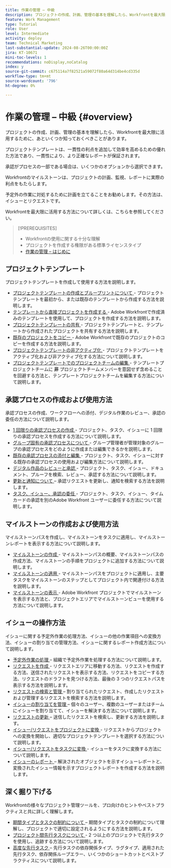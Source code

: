 ```yaml
---
title: 作業の管理 – 中級
description: プロジェクトの作成、計画、管理の基本を理解したら、Workfrontを最大限に活用するために、あといくつか知っておくべきことがあります。
feature: Work Management
type: Tutorial
role: User
level: Intermediate
activity: deploy
team: Technical Marketing
last-substantial-update: 2024-08-26T00:00:00Z
jira: KT-10671
mini-toc-levels: 1
recommendations: noDisplay,noCatalog
index: y
source-git-commit: c675114a7f82521a59072f80a64d314be4cd335d
workflow-type: tm+mt
source-wordcount: '796'
ht-degree: 0%

---
```



# 作業の管理 – 中級 {#overview}

プロジェクトの作成、計画、管理の基本を理解したら、Workfrontを最大限に活用するために、あといくつか知っておくべきことがあります。

プロジェクトテンプレートは、一貫性の利点を追加して効率を高めるための優れた方法であり、一貫性により、より正確なレポートが保証されます。

承認がプロセスの一部である場合は、いくつかのオプションから選択できます。

Workfrontのマイルストーンは、プロジェクトの計画、監視、レポートに実際の利点をもたらします。

予定外の作業に対処するために計画を立てることをお勧めします。その方法は、イシューとリクエストです。

Workfrontを最大限に活用する方法について詳しくは、こちらを参照してください。

>[!PREREQUISITES]
>
>* Workfrontの使用に関する十分な理解
>* プロジェクトを作成する権限がある標準ライセンスタイプ
>* [ 作業の管理 – はじめに ](https://experienceleague.adobe.com/?recommended=Workfront-U-1-2022.1.planners)


## プロジェクトテンプレート

プロジェクトテンプレートを作成して使用する方法を説明します。

* [ プロジェクトテンプレートの作成とブループリントについて ](create-a-project-template.md) - プロジェクトテンプレートを最初から、または既存のテンプレートから作成する方法を説明します。
* [ テンプレートから直接プロジェクトを作成する ](create-a-project-directly-from-a-template.md) - Adobe Workfrontで作成済みのテンプレートを使用して、プロジェクトを作成する方法を説明します。
* [ プロジェクトテンプレートの共有 ](share-a-project-template.md) - プロジェクトテンプレートと、テンプレートから作成されたプロジェクトを共有する方法を説明します。
* [ 既存のプロジェクトをコピー ](/help/manage-work/manage-projects/copy-an-existing-project.md) - Adobe Workfrontで既存のプロジェクトのコピーを作成する方法を説明します。
* [ プロジェクトテンプレートの非アクティブ化 ](deactivate-a-project-template.md) - プロジェクトテンプレートをアクティブ化および非アクティブ化する方法について説明します。
* [ プロジェクトテンプレートでのプロジェクトチームの編集 ](edit-the-project-team-in-a-project-template.md) - テンプレートプロジェクトチームに **非** プロジェクトチームメンバーを意図せず含めることを回避する方法と、テンプレートプロジェクトチームを編集する方法について説明します。

## 承認プロセスの作成および使用方法

承認プロセスの作成、ワークフローへの添付、デジタル作業のレビュー、承認の委任の方法について説明します。

* [1 回限りの承認プロセスの作成 ](create-a-single-use-approval-process.md) - プロジェクト、タスク、イシューに 1 回限りの承認プロセスを作成する方法について説明します。
* [ グループ固有の承認プロセスについて ](group-specific-approval-processes.md) - グループ管理者が管理対象のグループの承認プロセスをどのように作成または編集できるかを説明します。
* [ 既存の承認プロセスの添付と編集 ](attach-and-edit-existing-approval-processes.md) - プロジェクト、タスク、イシューに対する既存の承認プロセスの使用および編集方法について説明します。
* [ デジタル作品のレビューと承認 ](review-and-approve-digital-work.md) - プロジェクト、タスク、イシュー、ドキュメント、プルーフを検索、レビュー、承認する方法について説明します。
* [ 更新と通知について ](understand-updates-and-notifications.md) – 承認リクエストを更新し、通知を検索する方法を説明します。
* [ タスク、イシュー、承認の委任 ](delegate-approvals.md) - プロジェクト、タスク、イシュー、タイムカードの承認を別のAdobe Workfront ユーザーに委任する方法について説明します。

## マイルストーンの作成および使用方法

マイルストーンパスを作成し、マイルストーンをタスクに適用し、マイルストーンレポートを表示する方法について説明します。

* [ マイルストーンの作成 ](creating-milestones.md) - マイルストーンパスの概要、マイルストーンパスの作成方法、マイルストーンの手順をプロジェクトに追加する方法について説明します。
* [ マイルストーンの適用 ](apply-milestones.md) - マイルストーンパスをプロジェクトに適用し、主要タスクをマイルストーンのステップとしてプロジェクト内で関連付ける方法を説明します。
* [ マイルストーンの表示 ](view-milestones.md) - Adobe Workfront プロジェクトでマイルストーンを表示する方法と、プロジェクトエリアでマイルストーンビューを使用する方法について説明します。

## イシューの操作方法

イシューに関する予定外作業の処理方法、イシューの他の作業項目への変換方法、イシューの割り当ての管理方法、イシューに関するレポート作成方法について説明します。

* [ 予定外作業の処理 ](handle-unplanned-work.md) – 組織で予定外作業を処理する方法について説明します。
* [ リクエストを作成 ](make-a-request.md) - リクエストエリアに移動する方法、リクエストを作成する方法、送信されたリクエストを表示する方法、リクエストをコピーする方法、リクエストのドラフトを見つける方法、最後の 3 つのリクエストパスを表示する方法を説明します。
* [ リクエストの検索と管理 ](find-requests.md) – 割り当てられたリクエスト、作成したリクエストおよび管理するリクエストを検索する方法を説明します。
* [ イシューの割り当てを管理 ](manage-issue-assignments.md) – 個々のユーザー、複数のユーザーまたはチームにイシューを割り当てて、イシューを解決する方法について説明します。
* [ リクエストの更新 ](update-a-request.md) – 送信したリクエストを検索し、更新する方法を説明します。
* [ イシュー/リクエストをプロジェクトに変換 ](create-a-project-from-a-request.md) - リクエストからプロジェクトへの変換を開始し、適切なプロジェクトテンプレートを選択する方法について説明します。
* [ イシュー/リクエストをタスクに変換 ](convert-issues-to-other-work-items.md) - イシューをタスクに変換する方法について説明します。
* [ イシューのレポート ](report-on-issues.md) – 解決されたオブジェクトを示すイシューレポートと、変換されたイシュー情報を示すプロジェクトレポートを作成する方法を説明します。

## 深く掘り下げる

Workfrontの様々なプロジェクト管理ツールを、プロ向けのヒントやベストプラクティスと共に詳しく理解します。    

* [ 期間タイプとタスクの制約について ](understand-and-manage-duration-types-and-task-constraints.md) – 期間タイプとタスクの制約について理解し、プロジェクトで適切に設定されるようにする方法を説明します。
* [ プロジェクト間先行タスクについて ](understand-cross-project-predecessors.md) - 2 つ以上のプロジェクトで先行タスクを使用し、追跡する方法について説明します。
* [ 高度な先行タスク ](advanced-predecessors.md) – 先行タスクの依存関係タイプ、ラグタイプ、適用された先行タスク、依存関係ループエラー、いくつかのショートカットとベストプラクティスについて説明します。
